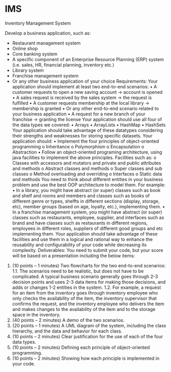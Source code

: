 # IMS
Inventory Management System

Develop a business application, such as:
* Restaurant management system
* Online shop
* Core banking system
* A specific component of an Enterprise Resource Planning (ERP) system (i.e. sales, HR,
financial planning, inventory etc.)
* Library system
* Franchise management system
* Or any other business application of your choice
Requirements:
Your application should implement at least two end-to-end scenarios:
• A customer requests to open a new saving account -> account is opened
• A sales request is received by the sales system -> the request is fulfilled
• A customer requests membership at the local library -> membership is granted
• Or any other end-to-end scenario related to your business application
• A request for a new branch of your franchise -> granting the license
Your application should use all four of the data types we covered:
• Arrays
• ArrayLists
• HashMap
• HashSets
Your application should take advantage of these datatypes considering their strengths and
weaknesses for storing specific datasets.
Your application should:
• Implement the four principles of object-oriented programming
o Inheritance
o Polymorphism
o Encapsulation
o Abstraction
• Follow an object-oriented programing architecture, using java facilities to implement
the above principles. Facilities such as:
o Classes with accessors and mutators and private and public attributes and
methods
o Abstract classes and methods
o Super classes and sub classes
o Method overloading and overriding
o Interfaces
o Static data and methods
You need to think about different entities in your business problem and use the best OOP
architecture to model them. For example:
• In a library, you might have abstract (or super) classes such as book and shelf and rooms
and members and classes such as books of different genre or types, shelfts in different
sections (display, storage, etc), member groups (based on age, loyalty, etc.),
implementing them.
• In a franchise management system, you might have abstract (or super) classes such as
restaurants, employee, supplier, and interfaces such as brand and have classes such as
restaurants in different regions, employees in different roles, suppliers of different good
groups and etc implementing them.
Your application should take advantage of these facilities and use them in a logical and rational
way to enhance the reusability and configurability of your code while decreasing its complexity.
Deliverables:
You need to submit your code, but your score will be based on a presentation including the
below items:
1. (10 points – 1 minutes) Two flowcharts for the two end-to-end scenarios:
1.1. The scenarios need to be realistic, but does not have to be complicated. A typical
business scenario generally goes through 2-3 decision points and uses 2-3 data items
for making those decisions, and adds or changes 1-2 entities in the system.
1.2. For example, a request for an item from the inventory goes through inventory
employee who only checks the availability of the item, the inventory supervisor that
confirms the request, and the inventory employee who delivers the item and makes
changes to the availability of the item and to the storage space in the inventory.
2. (40 points – 2 minutes) A demo of the two scenarios.
3. (20 points – 1 minutes) A UML diagram of the system, including the class hierarchy, and the
data and behavior for each class.
4. (10 points – 2 minutes) Clear justification for the use of each of the four data types.
5. (10 points – 2 minutes) Defining each principle of object-oriented programming.
6. (10 points – 2 minutes) Showing how each principle is implemented in your code.
